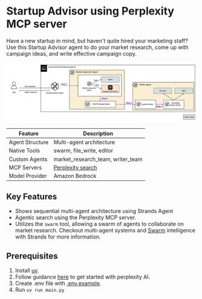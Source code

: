 # Startup Advisor using Perplexity MCP server

Have a new startup in mind, but haven't quite hired your marketing staff? Use this Startup Advisor agent to do your market research, come up with campaign ideas, and write effective campaign copy.

![architecture](./architecture.png)

|Feature             |Description                                        |
|--------------------|---------------------------------------------------|
|Agent Structure     | Multi-agent architecture                          |
|Native Tools        |swarm, file_write, editor                          |
|Custom Agents       |market_research_team, writer_team                  |
|MCP Servers         |[Perplexity search](https://github.com/jsonallen/perplexity-mcp)|
|Model Provider      |Amazon Bedrock                                     |

## Key Features

- Shows sequential multi-agent architecture using Strands Agent
- Agentic search using the Perplexity MCP server.
- Utilizes the `swarm` tool, allowing a swarm of agents to collaborate on market research. Checkout multi-agent systems and [Swarm](https://strandsagents.com/latest/user-guide/concepts/multi-agent/swarm/) intelligence with Strands for more information.

## Prerequisites

1. Install [uv](https://docs.astral.sh/uv/getting-started/installation/).
2. Follow guidance [here](https://docs.perplexity.ai/guides/getting-started) to get started with perplexity AI.
3. Create .env file with [.env.example](./.env.example).
4. Run `uv run main.py`
